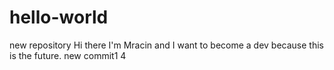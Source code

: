 # hello-world
new repository
Hi there I'm Mracin and I want to become a dev because this is the future.
new commit1
4
